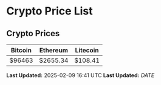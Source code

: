 # Crypto Price List

## Crypto Prices
| Bitcoin | Ethereum | Litecoin |
| ------- | -------- | -------- |
| $96463 | $2655.34 | $108.41 |
**Last Updated:** 2025-02-09 16:41 UTC
**Last Updated:** $DATE$
